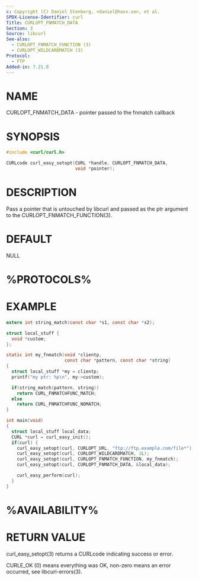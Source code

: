 ```yaml
---
c: Copyright (C) Daniel Stenberg, <daniel@haxx.se>, et al.
SPDX-License-Identifier: curl
Title: CURLOPT_FNMATCH_DATA
Section: 3
Source: libcurl
See-also:
  - CURLOPT_FNMATCH_FUNCTION (3)
  - CURLOPT_WILDCARDMATCH (3)
Protocol:
  - FTP
Added-in: 7.21.0
---
```


# NAME

CURLOPT_FNMATCH_DATA - pointer passed to the fnmatch callback

# SYNOPSIS

~~~c
#include <curl/curl.h>

CURLcode curl_easy_setopt(CURL *handle, CURLOPT_FNMATCH_DATA,
                          void *pointer);
~~~

# DESCRIPTION

Pass a pointer that is untouched by libcurl and passed as the ptr argument to
the CURLOPT_FNMATCH_FUNCTION(3).

# DEFAULT

NULL

# %PROTOCOLS%

# EXAMPLE

~~~c
extern int string_match(const char *s1, const char *s2);

struct local_stuff {
  void *custom;
};

static int my_fnmatch(void *clientp,
                      const char *pattern, const char *string)
{
  struct local_stuff *my = clientp;
  printf("my ptr: %p\n", my->custom);

  if(string_match(pattern, string))
    return CURL_FNMATCHFUNC_MATCH;
  else
    return CURL_FNMATCHFUNC_NOMATCH;
}

int main(void)
{
  struct local_stuff local_data;
  CURL *curl = curl_easy_init();
  if(curl) {
    curl_easy_setopt(curl, CURLOPT_URL, "ftp://ftp.example.com/file*");
    curl_easy_setopt(curl, CURLOPT_WILDCARDMATCH, 1L);
    curl_easy_setopt(curl, CURLOPT_FNMATCH_FUNCTION, my_fnmatch);
    curl_easy_setopt(curl, CURLOPT_FNMATCH_DATA, &local_data);

    curl_easy_perform(curl);
  }
}
~~~

# %AVAILABILITY%

# RETURN VALUE

curl_easy_setopt(3) returns a CURLcode indicating success or error.

CURLE_OK (0) means everything was OK, non-zero means an error occurred, see
libcurl-errors(3).
